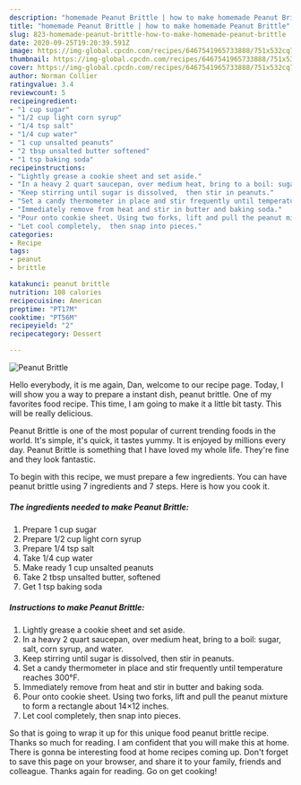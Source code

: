 ```yaml
---
description: "homemade Peanut Brittle | how to make homemade Peanut Brittle"
title: "homemade Peanut Brittle | how to make homemade Peanut Brittle"
slug: 823-homemade-peanut-brittle-how-to-make-homemade-peanut-brittle
date: 2020-09-25T19:20:39.591Z
image: https://img-global.cpcdn.com/recipes/6467541965733888/751x532cq70/peanut-brittle-recipe-main-photo.jpg
thumbnail: https://img-global.cpcdn.com/recipes/6467541965733888/751x532cq70/peanut-brittle-recipe-main-photo.jpg
cover: https://img-global.cpcdn.com/recipes/6467541965733888/751x532cq70/peanut-brittle-recipe-main-photo.jpg
author: Norman Collier
ratingvalue: 3.4
reviewcount: 5
recipeingredient:
- "1 cup sugar"
- "1/2 cup light corn syrup"
- "1/4 tsp salt"
- "1/4 cup water"
- "1 cup unsalted peanuts"
- "2 tbsp unsalted butter softened"
- "1 tsp baking soda"
recipeinstructions:
- "Lightly grease a cookie sheet and set aside."
- "In a heavy 2 quart saucepan, over medium heat, bring to a boil: sugar, salt, corn syrup, and water."
- "Keep stirring until sugar is dissolved,  then stir in peanuts."
- "Set a candy thermometer in place and stir frequently until temperature reaches 300°F."
- "Immediately remove from heat and stir in butter and baking soda."
- "Pour onto cookie sheet. Using two forks, lift and pull the peanut mixture to form a rectangle about 14×12 inches."
- "Let cool completely,  then snap into pieces."
categories:
- Recipe
tags:
- peanut
- brittle

katakunci: peanut brittle 
nutrition: 108 calories
recipecuisine: American
preptime: "PT17M"
cooktime: "PT56M"
recipeyield: "2"
recipecategory: Dessert

---
```



![Peanut Brittle](https://img-global.cpcdn.com/recipes/6467541965733888/751x532cq70/peanut-brittle-recipe-main-photo.jpg)

Hello everybody, it is me again, Dan, welcome to our recipe page. Today, I will show you a way to prepare a instant dish, peanut brittle. One of my favorites food recipe. This time, I am going to make it a little bit tasty. This will be really delicious.

Peanut Brittle is one of the most popular of current trending foods in the world. It's simple, it's quick, it tastes yummy. It is enjoyed by millions every day. Peanut Brittle is something that I have loved my whole life. They're fine and they look fantastic.




To begin with this recipe, we must prepare a few ingredients. You can have peanut brittle using 7 ingredients and 7 steps. Here is how you cook it.

<!--inarticleads1-->

##### The ingredients needed to make Peanut Brittle:

1. Prepare 1 cup sugar
1. Prepare 1/2 cup light corn syrup
1. Prepare 1/4 tsp salt
1. Take 1/4 cup water
1. Make ready 1 cup unsalted peanuts
1. Take 2 tbsp unsalted butter, softened
1. Get 1 tsp baking soda




<!--inarticleads2-->

##### Instructions to make Peanut Brittle:

1. Lightly grease a cookie sheet and set aside.
1. In a heavy 2 quart saucepan, over medium heat, bring to a boil: sugar, salt, corn syrup, and water.
1. Keep stirring until sugar is dissolved,  then stir in peanuts.
1. Set a candy thermometer in place and stir frequently until temperature reaches 300°F.
1. Immediately remove from heat and stir in butter and baking soda.
1. Pour onto cookie sheet. Using two forks, lift and pull the peanut mixture to form a rectangle about 14×12 inches.
1. Let cool completely,  then snap into pieces.




So that is going to wrap it up for this unique food peanut brittle recipe. Thanks so much for reading. I am confident that you will make this at home. There is gonna be interesting food at home recipes coming up. Don't forget to save this page on your browser, and share it to your family, friends and colleague. Thanks again for reading. Go on get cooking!
